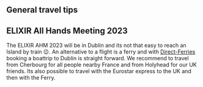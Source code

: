 ## General travel tips

## ELIXIR All Hands Meeting 2023

The ELIXIR AHM 2023 will be in Dublin and its not that easy to reach an Island by train :wink:.
An alternative to a flight is a ferry and with [Direct-Ferries](https://www.directferries.com) booking a boattrip to Dublin
is straight forward.
We recommend to travel from Cherbourg for all people nearby France and from Holyhead for our UK friends. Its also possible
to travel with the Eurostar express to the UK and then with the Ferry.
